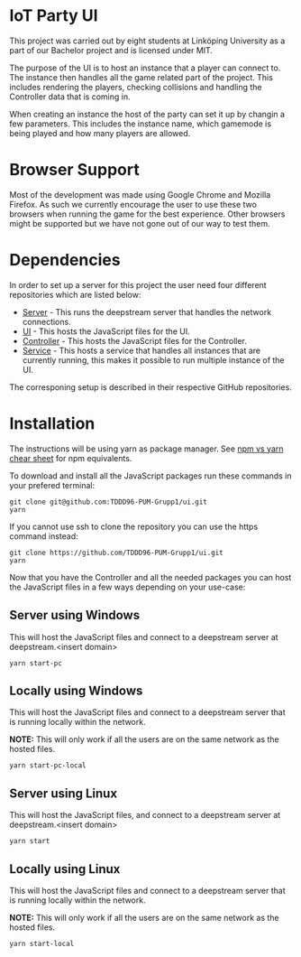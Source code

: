 # IoT Party UI 
This project was carried out by eight students at Linköping University as a part of our Bachelor project and is licensed under MIT.

The purpose of the UI is to host an instance that a player can connect to. The instance then handles all the game related part of the project. This includes rendering the players, checking collisions and handling the Controller data that is coming in.

When creating an instance the host of the party can set it up by changin a few parameters. This includes the instance name, which gamemode is being played and how many players are allowed.

# Browser Support
Most of the development was made using Google Chrome and Mozilla Firefox. As such we currently encourage the user to use these two browsers when running the game for the best experience. 
Other browsers might be supported but we have not gone out of our way to test them.

# Dependencies 
In order to set up a server for this project the user need four different repositories which are listed below:
* [Server](https://github.com/TDDD96-PUM-Grupp1/server) - This runs the deepstream server that handles the network connections.
* [UI](https://github.com/TDDD96-PUM-Grupp1/ui) - This hosts the JavaScript files for the UI.
* [Controller](https://github.com/TDDD96-PUM-Grupp1/services) - This hosts the JavaScript files for the Controller.
* [Service](https://github.com/TDDD96-PUM-Grupp1/services) - This hosts a service that handles all instances that are currently running, this makes it possible to run multiple instance of the UI.

The corresponing setup is described in their respective GitHub repositories.

# Installation
The instructions will be using yarn as package manager. See [npm vs yarn chear sheet](https://shift.infinite.red/npm-vs-yarn-cheat-sheet-8755b092e5cc) for npm equivalents.

To download and install all the JavaScript packages run these commands in your prefered terminal:

```
git clone git@github.com:TDDD96-PUM-Grupp1/ui.git
yarn
```

If you cannot use ssh to clone the repository you can use the https command instead:
```
git clone https://github.com/TDDD96-PUM-Grupp1/ui.git
yarn
```

Now that you have the Controller and all the needed packages you can host the JavaScript files in a few ways depending on your use-case:

## Server using Windows
This will host the JavaScript files and connect to a deepstream server at deepstream.&lt;insert domain>
```
yarn start-pc
```

## Locally using Windows
This will host the JavaScript files and connect to a deepstream server that is running locally within the network.

**NOTE:** This will only work if all the users are on the same network as the hosted files.
```
yarn start-pc-local
```

## Server using Linux
This will host the JavaScript files, and connect to a deepstream server at deepstream.&lt;insert domain>
```
yarn start
```

## Locally using Linux
This will host the JavaScript files and connect to a deepstream server that is running locally within the network.

**NOTE:** This will only work if all the users are on the same network as the hosted files.
```
yarn start-local
```
